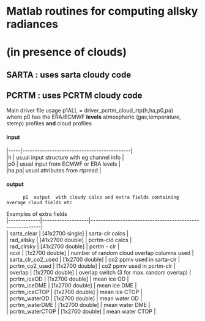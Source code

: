 # Matlab routines for computing allsky radiances    
# (in presence of clouds)

## SARTA : uses sarta cloudy code

## PCRTM : uses PCRTM cloudy code

Main driver file usage
  p1ALL = driver_pcrtm_cloud_rtp(h,ha,p0,pa)     
where p0 has the ERA/ECMWF **levels** atmospheric (gas,temperature, stemp) profiles **and** cloud profiles  

#### input  
  |-----|--------------------------------------------|  
  |h    | usual input structure with eg channel info |  
  |p0   | usual input from ECMWF or ERA levels       |  
  |ha,pa| usual attributes from rtpread              |  

#### output
          p1  output  with cloudy calcs and extra fields containing average cloud fields etc   
Examples of extra fields   
          |-------------|-------------------|----------------------------------------------------------|  
          | sarta_clear | [41x2700 single]  |     sarta-clr calcs                                      |  
          |  rad_allsky | [41x2700 double]  |     pcrtm-cld calcs                                      |  
          |  rad_clrsky | [41x2700 double]  |     pcrtm - clr                                          |  
          |        ncol | [1x2700 double]   |     number of random cloud overlap columns used          |  
   | sarta_clr_co2_used | [1x2700 double]   |     co2 ppmv used in sarta-clr                           |  
   |     pcrtm_co2_used | [1x2700 double]   |     co2 ppmv used in pcrtm-clr                           |  
   |            overlap | [1x2700 double]   |     overlap switch (3 for max. random overlap)           |  
   |        pcrtm_iceOD | [1x2700 double]   |     mean ice OD   |  
   |       pcrtm_iceDME | [1x2700 double]   |     mean ice DME  |  
   |      pcrtm_iceCTOP | [1x2700 double]   |     mean ice CTOP |  
   |      pcrtm_waterOD | [1x2700 double]   |     mean water OD |  
   |     pcrtm_waterDME | [1x2700 double]   |     mean water DME |  
   |    pcrtm_waterCTOP | [1x2700 double]   |     mean water CTOP |  


